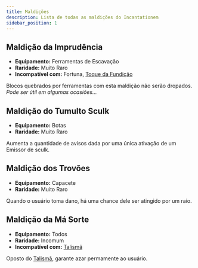 ```yaml
---
title: Maldições
description: Lista de todas as maldições do Incantationem
sidebar_position: 1
---
```


## Maldição da Imprudência

* **Equipamento:** Ferramentas de Escavação
* **Raridade:** Muito Raro
* **Incompatível com:** Fortuna, [Toque da Fundição](./enchantments#toque-da-fundição)

Blocos quebrados por ferramentas com esta maldição não serão dropados. _Pode ser útil em algumas ocasiões..._

## Maldição do Tumulto Sculk

- **Equipamento:** Botas
- **Raridade:** Muito Raro

Aumenta a quantidade de avisos dada por uma única ativação de um Emissor de sculk.

## Maldição dos Trovões

* **Equipamento:** Capacete
* **Raridade:** Muito Raro

Quando o usuário toma dano, há uma chance dele ser atingido por um raio.

## Maldição da Má Sorte

* **Equipamento:** Todos
* **Raridade:** Incomum
* **Incompatível com:** [Talismã](./enchantments#talismã)

Oposto do [Talismã](./enchantments#talismã), garante azar permamente ao usuário.